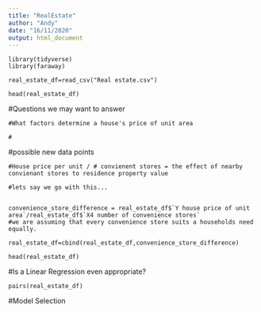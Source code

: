 ```yaml
---
title: "RealEstate"
author: "Andy"
date: "16/11/2020"
output: html_document
---
```


```{r}
library(tidyverse)
library(faraway)
```


```{r}
real_estate_df=read_csv("Real estate.csv")
```

```{r}
head(real_estate_df)
```

#Questions we may want to answer
```{r}
#What factors determine a house's price of unit area

#

```






#possible new data points
```{r}
#House price per unit / # convienent stores = the effect of nearby convienant stores to residence property value

#lets say we go with this...


convenience_store_difference = real_estate_df$`Y house price of unit area`/real_estate_df$`X4 number of convenience stores`
#we are assuming that every convenience store suits a households need equally.

real_estate_df=cbind(real_estate_df,convenience_store_difference)

head(real_estate_df)

```


#Is a Linear Regression even appropriate?
```{r}
pairs(real_estate_df)
```

#Model Selection 
```{r}

```

